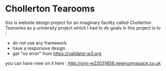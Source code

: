 # Chollerton Tearooms
this is website design project for an imaginary facility called Chollerton Tearooms as a university project which I had to do
goals in this project is to :
- do not use any framework
- have a responsive design
- get "no error" from <a href="https://validator.w3.org/">https://validator.w3.org</a>

you can have view on it here : 
<a href="http://unn-w22031856.newnumyspace.co.uk/">http://unn-w22031856.newnumyspace.co.uk</a>
